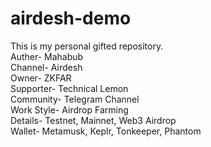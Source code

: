 # airdesh-demo
This is my personal gifted repository.
<br>
Auther- Mahabub
<br>
Channel- Airdesh
<br>
Owner- ZKFAR
<br>
Supporter- Technical Lemon
<br>
Community- Telegram Channel
<br>
Work Style- Airdrop Farming
<br>
Details- Testnet, Mainnet, Web3 Airdrop
<br>
Wallet- Metamusk, Keplr, Tonkeeper, Phantom
